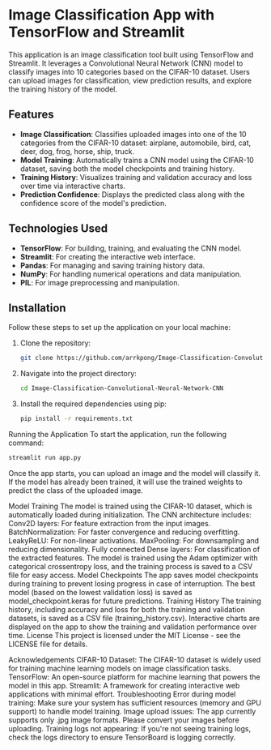 # Image Classification App with TensorFlow and Streamlit

This application is an image classification tool built using TensorFlow and Streamlit. It leverages a Convolutional Neural Network (CNN) model to classify images into 10 categories based on the CIFAR-10 dataset. Users can upload images for classification, view prediction results, and explore the training history of the model.

## Features
- **Image Classification**: Classifies uploaded images into one of the 10 categories from the CIFAR-10 dataset: airplane, automobile, bird, cat, deer, dog, frog, horse, ship, truck.
- **Model Training**: Automatically trains a CNN model using the CIFAR-10 dataset, saving both the model checkpoints and training history.
- **Training History**: Visualizes training and validation accuracy and loss over time via interactive charts.
- **Prediction Confidence**: Displays the predicted class along with the confidence score of the model's prediction.

## Technologies Used
- **TensorFlow**: For building, training, and evaluating the CNN model.
- **Streamlit**: For creating the interactive web interface.
- **Pandas**: For managing and saving training history data.
- **NumPy**: For handling numerical operations and data manipulation.
- **PIL**: For image preprocessing and manipulation.

## Installation

Follow these steps to set up the application on your local machine:

1. Clone the repository:
   ```bash
   git clone https://github.com/arrkpong/Image-Classification-Convolutional-Neural-Network-CNN.git
2. Navigate into the project directory:
   ```bash
   cd Image-Classification-Convolutional-Neural-Network-CNN
3. Install the required dependencies using pip:
   ```bash
   pip install -r requirements.txt
Running the Application
To start the application, run the following command:
   ```bash
   streamlit run app.py
   ```
Once the app starts, you can upload an image and the model will classify it. If the model has already been trained, it will use the trained weights to predict the class of the uploaded image.

Model Training
The model is trained using the CIFAR-10 dataset, which is automatically loaded during initialization.
The CNN architecture includes:
Conv2D layers: For feature extraction from the input images.
BatchNormalization: For faster convergence and reducing overfitting.
LeakyReLU: For non-linear activations.
MaxPooling: For downsampling and reducing dimensionality.
Fully connected Dense layers: For classification of the extracted features.
The model is trained using the Adam optimizer with categorical crossentropy loss, and the training process is saved to a CSV file for easy access.
Model Checkpoints
The app saves model checkpoints during training to prevent losing progress in case of interruption.
The best model (based on the lowest validation loss) is saved as model_checkpoint.keras for future predictions.
Training History
The training history, including accuracy and loss for both the training and validation datasets, is saved as a CSV file (training_history.csv).
Interactive charts are displayed on the app to show the training and validation performance over time.
License
This project is licensed under the MIT License - see the LICENSE file for details.

Acknowledgements
CIFAR-10 Dataset: The CIFAR-10 dataset is widely used for training machine learning models on image classification tasks.
TensorFlow: An open-source platform for machine learning that powers the model in this app.
Streamlit: A framework for creating interactive web applications with minimal effort.
Troubleshooting
Error during model training: Make sure your system has sufficient resources (memory and GPU support) to handle model training.
Image upload issues: The app currently supports only .jpg image formats. Please convert your images before uploading.
Training logs not appearing: If you're not seeing training logs, check the logs directory to ensure TensorBoard is logging correctly.
